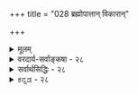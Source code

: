 +++
title = "028 ब्रह्मोपात्तान् विकारान्"

+++
<details><summary>मूलम्</summary>

ब्रह्मोपात्तान् विकारान् कतिचिदभिदधुश्चेतनाचेतनेशान्नैतद्युक्तं यदीशादनधिकमनघं निर्विकारं श्रुतं तत् ।  
भिन्नाया ब्रह्मशक्तेर्विकृतय इति चेद् ब्रह्मजन्यत्वभङ्गो भेदाभेदोपपाद्यं सकलमिति मते सप्तभङ्गी न दूष्या ॥ २८ ॥
</details>

<details><summary>वरदार्य-सर्वाङ्कषा - २८</summary>

एवं सामान्यतः स्वपक्षस्यैव साधीयस्त्वं प्रतिपाद्य, स्वपक्षप्रतिष्ठायै परमतानि विमिमृक्षुः प्रथमं यादवप्रकाशमतं विमृशति - ब्रह्मोपात्तानित्यादिना । एते हि स्वाभाविकभेदाभेदवादिन इति प्रसिद्धाः । सर्वश्रुतिसमन्वयप्रदर्शनोत्साहेनैते यादवप्रकाशाः जगद्ब्रह्मणोर्भेदाभेदौ स्वाभाविकावेव प्रतिपादयन्ति । यथा समुद्र एक एव फेनबुद्बुदतरङ्गाद्याकारैः परिणतो नानानामरूपभाक् भवति, अथापि व्यवस्थितासंकीर्णव्यवहारविषयश्च भवति, तथैव परं ब्रह्मापि शक्तित्रयविशिष्टं सत्तत्तदंशेन त्रेधा परिणमत इत्याहुः । **कतिचित्** = केचित् यादवप्रकाशादयः **चेतनाचेतनेशान्** = चिदचिदीश्वरान् **ब्रह्मोपात्तान्** = ब्रह्मणैव विचित्रशक्तित्रययुक्तेन स्वेच्छयैव स्वीकृतान् **विकारान्** =स्वरूपविकाररूपान् **अभिदधुः** = वर्णयामासुः ॥ 

एतन्निराकरोति – नैतदुक्तमिति । **यत्** = यस्मात् **तत्** = परंब्रह्म **ईशात्** = तद्दृष्ट्या ब्रह्मैकांशरूपात् ईश्वरात् **अनधिकम्** =अनतिरिक्तम् **अनघम्** = सकलदोषविदूरम्; अत एव **निर्विकारम्** = स्वरूपतो विकारशून्यम् **श्रुतम्** = 'निरवद्यं निरंजनम्' (श्वे.6-19) इत्यादिश्रुतिप्रतिपन्नम् । परंब्रह्म सकलदोषविदूरमिति अनेकश्रुतिनिश्चितम्, सर्वसंमतं च । एवं सति ईश्वरस्यापि विकारिकोटौ गणना कथम् ? निश्चलसमुद्रस्थानापन्नं ब्रह्म । तेन ब्रह्मणो न निर्विकारत्वनिर्गुणत्वादिश्रुतिविरोधः । अत्र फेनबुद्बुदतरङ्गस्थानापन्नाः चिदचिदीश्वरा इति चेत्; ब्रह्मान्यत्, ईश्वरोऽन्यो भवति । इदं 'ईशावास्यम्' (ई. 1) 'एष सर्वेश्वरः' (बृ.6-4-22) ‘तमीश्वराणां परमं महेश्वरम्' (श्वे. 6-7 ) इत्यादिश्रुतिविरुद्धम् । 'ज्ञाज्ञौ द्वावजौ' 'प्रकृतिं पुरुषं चैव विद्ध्यनादी' (गी. 13) इत्यादिश्रुतिस्मृतिविरुद्धा त्रयाणामुत्पत्तिः । ब्रह्मणस्सकाशादेव त्रयाणामुत्पत्त्या ब्रह्मणो विकारित्वात् कथं ब्रह्मणो निर्विकारत्वं रक्षितम् ? परिहारं शङ्कते - **भिन्नायाः** = ब्रह्मणो व्यतिरिक्तायाः **ब्रह्मशक्तेः** = ब्रह्मगतशक्तेः **विकृतयः** = विकाररूपा एते त्रयः । अतश्च ब्रह्मणो निर्विकारत्वमागतम् इति चेत्, तर्हि ब्रह्मजन्यत्वभङ्गःः ब्रह्मभिन्नाया ब्रह्मशक्तेरेव जगदुपादानत्वात् ब्रह्मजन्यत्वस्य भङ्गः । ततश्च 'यतो वा इमानि भूतानि जायन्ते ' ‘जन्माद्यस्य यतः’ इत्यादि श्रुतिसूत्रविरोधः । पुनः परिहारं शङ्कते - **सकलम्** = ब्रह्मोपादानत्वादिकं सर्वम् **भेदाभेदोपपाद्यम्** = ब्रह्मणः ब्रह्मशक्तेश्च नात्यन्तं भेदः, किन्तु भेदाभेदौ । तथा च ब्रह्माभिन्नाया ब्रह्मशक्तेरुपादानत्वात् ब्रह्मोपादानत्वमुपपादनीयम्, इति **मते** = इति यदि संमतम्, तर्हि **सप्तभङ्गी** = जैनसंमता सप्तभङ्गी न **दूष्या** = न दूषयितुं शक्या । जगति विरोधः कुत्रापि नास्तीति प्रतिपादनाय जैनैरुक्ता नीतिः 



436 

[स्वरूपपरिणामवादविमर्शः ] 

174. विश्वं चित् तद्गुणानुद्भव इह घटते रत्नगन्धादिनीत्या 

सर्वं ब्रह्मेत्यधीतं त्रिविधमिति च तद्दाशताद्यस्य चोक्तम् । 

'सप्तभङ्गी' इत्युच्यते (अद्रव्य. 12 ) । सा सर्वैरपीतरैः निराक्रियते । भेदाभेदयोः परस्परविरुद्धयोरेकत्र भवताप्यङ्गीकारात् जैनमतं कथं खण्डयितुं शक्यम् ? अतो भेदाभेदवादो न समीचीनः ॥ 

ननु ‘ईश्वराव्याकृतप्राणैर्विराट सिन्धुरिवोर्मिभिः । यत् प्रनृत्यदिवाभाति तस्मै सद्ब्रह्मणे नमः ॥' इति कात्यायनमहर्षिवाक्यं कथमुदास्तुं शक्यम् ? **विराट्** = परं ब्रह्म, सिन्धुः समुद्रः ऊर्मिभिरिव नानाविधैस्तरङ्गैर्यथा, तथा **ईश्वराव्याकृतप्राणैः** = ईश्वरः **अव्याकृतम्** = प्रकृतिः प्राणः प्राणोपाधिर्जीवः, 'प्राणो ह पिता, प्राणो माता' (छां. 7-15 - 1 ) इत्यादौ जीववाची प्राणशब्दः, तथा च चिदचिदीश्वररूपैः प्रनृत्यदिव आभातीत्यर्थः । एवञ्च समुद्रतरङ्गन्यायेन ब्रह्मैव त्रेधा भवतीत्यर्थः । तथा च यादवप्रकाशमतं महर्षिसंमतं कथं निराकर्तुं शक्यमिति चेत्, अस्मिन् वाक्ये द्वारनिषेधादर्शनेन, सद्वारकपरिणामस्य द्वारमत्राभ्युपेतम्' इत्यनुपदमेवाभिधानात् (श्लो. 26) न दोषः । समुद्रतरङ्गदृष्टान्तप्रदर्शनात्, स्वरूपपरिणाम एवाङ्गीकार्य इति चेत्, दृष्टान्ते विद्यमानं सर्वं दाष्टन्तिकेऽङ्गीकार्यमिति नियमाभावात् । 'यथा सौम्यैकेन मृत्पिण्डेन सर्वं मृण्मयं विज्ञातं स्यात्' (छ.6-1-4 ) इति श्रौतमृद्दृष्टान्तानुरोधेनैव नेयत्वात् । अन्यथा समुद्रवत् मृद्वच्च ब्रह्मणो जडत्वस्यापि प्रसक्तेः। एकस्यानेकधा भावे, उपादानस्योपादेयेऽनुवृत्तिमात्रे मृद्दृष्टान्तः । समुद्रदृष्टान्तोऽप्युक्ते वचने 'प्रनृत्यदिव' इति कथनात्, तावन्मात्रे ॥ 

स्थित्वा तीरे समुद्रस्य पश्यतामार्भटं तथा । विविधांश्च तरङ्गादीन् आनन्दः स्वैकगोचरः ॥ 

अतस्साक्षात्परिणामो न कात्यायनकारिकाविषय इत्यवधेयम् । ' तदात्मानं स्वयमकुरुत ' इत्यत्राप्यात्मानं चेतनाचेतनशरीरकं बहुधाऽकुरुतेति विशिष्टपरिणाम एव विवक्षितः । न च 'आत्म' शब्दो निष्कर्षकः । अतो विशेष्यमात्रवाचक इति कथं विशिष्टपरिणामः सिद्धयेदिति वाच्यम्, 'आत्म' शब्दस्यानेकार्थत्वात्, **आत्मानम्** = स्वम् इत्यर्थात् स्वपर्यायस्य तस्य विशिष्टपरत्वे बाधकाभावात् । अथवा सद्वारकपरिणामेऽपि तथा निर्देशसंभवात् । अन्ततोऽन्तर्यामित्वपरिणामस्य पूर्वमुपपादितत्वेन तथाऽभिधानान्न स्वरूपपरिणामसिद्धिः ॥ २८ ॥
</details>

<details><summary>सर्वार्थसिद्धिः - २८</summary>

ब्रह्मोपात्तान् विकारान् कतिचिदभिदधुश्चेतनाचेतनेशा-  
न्नैतद्युक्तं यदीशादनधिकमनघं निर्विकारं श्रुतं तत् ।  
भिन्नाया ब्रह्मशक्तेर्विकृतय इति चेद् ब्रह्मजन्यत्वभङ्गो  
भेदाभेदोपपाद्यं सकलमिति मते सप्तभङ्गी न दूष्या ॥ २८ ॥  
नन्वेकविज्ञानेन सर्वविज्ञानं प्रतिज्ञाय मृत्तत्कार्यदृष्टान्तैस्तदुपपादनात् 'ईश्वराव्याकृतप्राणैर्विराट्सिन्धुरिवोर्मिभिः । यत्प्रनृत्यदिवाभाति तस्मै सद्ब्रह्मणे नमः ॥ इति कात्यायनकारिकया च सद्ब्रह्मोदन्वदूर्मिभेदाश्चिदचिदीश्वरा इति निर्धार्यते, तदेतदनुवक्ति - ब्रह्मेति ॥ अत्र प्रतिज्ञाया अनन्यथासिद्धबहुश्रुत्यविरोधाद्विशिष्टैकानेकविषयविज्ञानार्थत्वात् दृष्टान्तानामप्युपादानोपादेयैक्यसंभवार्थत्वादृषिवचनस्यापि 'न चानृषेर्दर्शनमस्ति किंचिदि'ति न्यायेन विरोधाधिकरणनीत्या चानपेक्ष्यत्वात् 'नित्यो नित्यानां चेतनश्चेतनानाम्', 'अजामेकाम्', 'न त्वेवाहं जातु नासम्', 'प्रकृतिं पुरुषं चैव विद्ध्यनादी उभावपि' इत्यादि श्रुतिस्मृतिशतदृष्टेश्चापन्यायमूलमेतदित्यभिप्रायेणाह 'नैतद्युक्त'मिति । त्रिष्वपि विकारतयाऽभिमतेषु श्रुतिविरोधादयुक्तिमुपपादयति - यदिति । 'नारायणः परं ब्रह्म' इत्यादिभिरीश्वरस्यैव परब्रह्मत्वं सिद्धम् । अतो न तत्तदुपादानम्; अवतारणपरिणत्याऽपि नेश्वरस्योपादेयत्वम्; 'स एव सृज्य' इत्यादिकमपि वि[श्वसृष्टि]शिष्टविषयम् । 'स न साधुना कर्मणा भूयान्नो एवासाधुना कनीयान्', 'न कर्मणा वर्धते नो कनीयान्' इत्यादिभिरकर्मवश्यतया प्रसिद्धस्य न खलु निरयनिपातादिदुरत्ययदुःखकारणदुरितपराधीनानन्तजीवभावेन परिणामः । 'नास्य जरयैतज्जीर्यति', 'सत्यं ज्ञानमनन्तं ब्रह्म' इत्यादिभिर्विकारजाड्यादिविधुरतया श्रुतस्य कथं तद्विपरीतविकारागमः? तत्र परोक्तं परिहाराभासं शङ्कते - भिन्नाया इति । अभिन्नत्वे परिहारगन्धाभावात् भिन्नत्वानुवादः; यदि ब्रह्मव्यतिरिक्ता तच्छक्तिर्विक्रियते तदा ब्रह्मण उपादानत्वं न स्यात् । अनादितया श्रुतस्य त्रिकस्य जन्यत्वायोगश्च न परिहृत इत्यभिप्रायेणाह - ब्रह्मजन्यत्वभङ्ग इति । अथ शक्तिशक्तिमतोरभेदाद्ब्रह्मण उपादानत्वनिर्विकारत्वादिकमिति परेष्टमनुवक्ति - भेदाभेदेति । अत्रानिष्टमाह - सप्तभङ्गीति । स्यादस्ति स्यान्नास्तीत्यादीनां विरोधस्फौट्यात्तदुक्तिः । सर्वोऽपि परपक्षो न दूष्यः; कथंचिदभेदात्, स्वपक्षस्य परपक्षत्वेऽपि विरोधस्य दुर्वचत्वादिति तात्पर्यम् ॥ २८ ॥ इति ब्रह्मणश्चिदचिदीश्वरविकारवत्त्वभङ्गः ॥
</details>


<details><summary>ಕನ್ನಡ - २८</summary>

हीगॆ परमतवन्नु सामान्यवागि हेळि, ऒन्दॊन्दागि अवुगळन्नु विम र्शिसुत्तारॆ. अदरल्लि मॊदलु यादवप्रकाशमतवन्नु निराकरिसुत्तारॆ कचित् चेतनाचेतनेशान् ब्रह्मपातान् विकारान् अभिदधुः-कॆलवरु आया शक्ति विशिष्टवागिरुव परब्रह्म निजस्वरूप दिन्दले चिदचिदीश्वर रूपवागि परिणमिसुत्तदॆन्दु हेळिरुवरु. नैतत् युक्त-इदु युक्तवल्ल. एकॆन्दरॆ-यत् ईशात् अनधिकं तत् 

204 

(श्लोक 29 भिन्नाया ब्रह्मशर्वि कृतय इति चेद् ब्रह्मजन्यत्व भङ्गः 

भेदाभेदोपपाद्यं सकलमिति मते सप्तभङ्गी न दूष्या ॥ - 174 - [जगत्तिनल्लि ब्रह्म सद्रूपदिन्द तोरलु साध्यविल्ल] विश्वं चित्रद्दु जानुद्भव इह घटते रत्नगनादिनीत्या 

सर्वं ब्रह्मत्यधीतं त्रिविधमिति च तद्दाशवाद्य चोक्तं अनघं निर्विकारं श्रुतं चिदचिदीश्वर ऎम्ब तत्त्वत्रयदल्लि अडगि रुव ईश्वरतत्त्वक्किन्तलू बेरॆयाद परब्रह्मतत्त्वविल्लवॆन्दलू, आ ईश्वरनु सकलदोषदूरनू निर्विकारनू आगिरुवनॆन्दू श्रुतिसिद्ध वागिदॆ. आद्दरिन्द ई मूरक्किन्तलू बेरॆ परब्रह्मवू इल्ल, अदु परि णामियू अल्ल. 

भिन्नयाः ब्रह्मशः विकृतयः इति चेत्, ब्रह्मजन्यत्वभङ्ग -ब्रह्मक्किन्तलू भिन्नवाद अदर शक्तिये परिणमिसुवुदरिन्द ब्रह्म निर्वि कारवागिये उळियुवुदॆन्दरॆ, आग जगत्तिगॆ ब्रह्मन शक्ति उपादानवे हॊरतु ब्रह्म जगत्तिगॆ उपादानवल्ल ऎन्दागुत्तदॆ. 

भेदाभेदोपपाध्यं सकलमिति मते सप्तभङ्गी न दूष्या ब्रह्मक्कू ब्रह्मशक्तिगू भेदविरुवन्तॆ अभेदवू इरुवुद रिन्द ब्रह्मशक्ति उपादानवादरॆ ब्रह्मवू उपादानवागुत्तदॆ ऎन्दु हेळुववरु जैनर सप्तभङ्गियन्नु दोषिसलाररु. 

'सप्तभङ्गी' ऎम्बुदु 'ऎल्लू यावुदक्कू विरोधवे इल्ल' ऎन्दु वादिसुव जैनर ऒन्दु नीति, परस्पर विरुद्धवाद भेदाभेद वन्नॊप्पिदरॆ जैनरन्नु खण्डिसुवन्तॆये इल्ल ऎन्दु हास्यद मातु ॥ २८ ।
</details>



